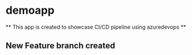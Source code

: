# demoapp
** This app is created to showcase CI/CD pipeline using azuredevops **
## New Feature branch created
